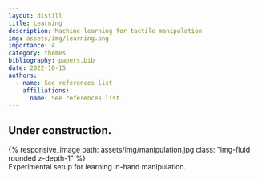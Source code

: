 ```yaml
---
layout: distill
title: Learning
description: Machine learning for tactile manipulation
img: assets/img/learning.png
importance: 4
category: themes
bibliography: papers.bib
date: 2022-10-15
authors:
  - name: See references list
    affiliations:
      name: See references list
---
```


## Under construction.

<div class="row mt-3">
    <div class="col-sm mt-3 mt-md-0">
        {% responsive_image path: assets/img/manipulation.jpg class: "img-fluid rounded z-depth-1" %}
    </div>
</div>
<div class="caption">
    Experimental setup for learning in-hand manipulation.
</div>